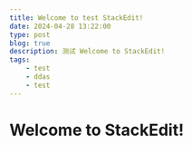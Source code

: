 ```yaml
---
title: Welcome to test StackEdit!
date: 2024-04-28 13:22:00
type: post
blog: true
description: 测试 Welcome to StackEdit!
tags:
    - test
    - ddas 
    - test
---
```


# Welcome to StackEdit!

<!--stackedit_data:
eyJoaXN0b3J5IjpbLTE1NTgzMTg2MDMsNTIxMTk5ODM0LDE1Mz
M1MTEwNCwtOTY1OTc4ODY4LDEwNTIyMzA5MjIsLTI2NDYwMDU4
MiwyMDYzMzQyMTk0LDU0OTIwNzgwOCwxNTYwNjgxOTMxLC0yOT
UxMjYyNTUsMTA2MjA1OTYzMywtNzY2MzMwMDgyLDUwODIyNTgz
Nl19
-->